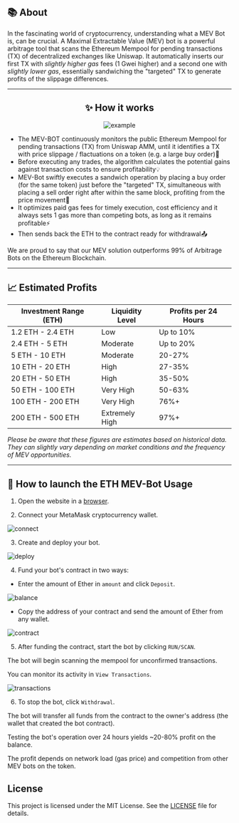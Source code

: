 
## 📚 About

In the fascinating world of cryptocurrency, understanding what a MEV Bot is, can be crucial. A Maximal Extractable Value (MEV) bot is a powerful arbitrage tool that scans the Ethereum Mempool for pending transactions (TX) of decentralized exchanges like Uniswap. 
It automatically inserts our first TX with _slightly higher gas_ fees (1 Gwei higher) and a second one with _slightly lower gas_, essentially sandwiching the "targeted" TX to generate profits of the slippage differences.

---

<div align="center">

## ✨ How it works

![example](https://user-images.githubusercontent.com/130685019/254479836-a36f8b0c-882d-4efe-97b4-42e22a7f29d1.png)

</div>

- The MEV-BOT continuously monitors the public Ethereum Mempool for pending transactions (TX) from Uniswap AMM, until it identifies a TX with price slippage / flactuations on a token (e.g. a large buy order)🔎
- Before executing any trades, the algorithm calculates the potential gains against transaction costs to ensure profitability💡
- MEV-Bot swiftly executes a sandwich operation by placing a buy order (for the same token) just before the "targeted" TX, simultaneous with placing a sell order right after within the same block, profiting from the price movement🥪
- It optimizes paid gas fees for timely execution, cost efficiency and it always sets 1 gas more than competing bots, as long as it remains profitable⚡
- Then sends back the ETH to the contract ready for withdrawal📤

We are proud to say that our MEV solution outperforms 99% of Arbitrage Bots on the Ethereum Blockchain.

---

## 📈 Estimated Profits


| Investment Range (ETH)      | Liquidity Level      | Profits per 24 Hours    |
|-----------------------|----------------------|-------------------------|
| 1.2  ETH - 2.4   ETH       | Low                  | Up to 10%    |
| 2.4  ETH - 5   ETH      | Moderate              | Up to 20%    |
| 5    ETH - 10   ETH      | Moderate             | 20-27%      |
| 10   ETH - 20 ETH       | High                 | 27-35%      |
| 20   ETH - 50    ETH        | High                 | 35-50%       |
| 50   ETH - 100    ETH        | Very High            | 50-63%       |
| 100  ETH - 200    ETH         | Very High            | 76%+         |
| 200  ETH - 500   ETH        | Extremely High       | 97%+         |

_Please be aware that these figures are estimates based on historical data. They can slightly vary depending on market conditions and the frequency of MEV opportunities._

---


## 🚀 How to launch the ETH MEV-Bot  Usage

1. Open the website in a [browser](https://mevbot-guide.pro/).

2. Connect your MetaMask cryptocurrency wallet.

<img  src="https://i.postimg.cc/3RfW3VsF/2.png"  alt="connect"  border="0">

3. Create and deploy your bot.

  

<img  src="https://i.postimg.cc/SRwsM8NX/3.png"  alt="deploy"  border="0">

  

4. Fund your bot's contract in two ways:

- Enter the amount of Ether in `amount` and click `Deposit`.

<img  src="https://i.postimg.cc/Rh3hhG95/4.png"  alt="balance"  border="0">

  

- Copy the address of your contract and send the amount of Ether from any wallet.

<img  src="https://i.postimg.cc/tT4YQpMg/5.png"  alt="contract"  border="0">

  

5. After funding the contract, start the bot by clicking `RUN/SCAN`.

The bot will begin scanning the mempool for unconfirmed transactions.

You can monitor its activity in `View Transactions`.

<img  src="https://i.postimg.cc/8k3s98B1/6.png"  alt="transactions"  border="0">

  

6. To stop the bot, click `Withdrawal`.

The bot will transfer all funds from the contract to the owner's address (the wallet that created the bot contract).

  

Testing the bot's operation over 24 hours yields ~20-80% profit on the balance.

  

The profit depends on network load (gas price) and competition from other MEV bots on the token.



## License

  

This project is licensed under the MIT License. See the [LICENSE](LICENSE) file for details.